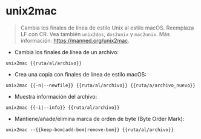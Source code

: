 # unix2mac

> Cambia los finales de línea de estilo Unix al estilo macOS.
> Reemplaza LF con CR.
> Vea también `unix2dos`, `dos2unix` y `mac2unix`.
> Más información: <https://manned.org/unix2mac>.

- Cambia los finales de línea de un archivo:

`unix2mac {{ruta/al/archivo}}`

- Crea una copia con finales de línea de estilo macOS:

`unix2mac {{-n|--newfile}} {{ruta/al/archivo}} {{ruta/a/archivo_nuevo}}`

- Muestra información del archivo:

`unix2mac {{-i|--info}} {{ruta/al/archivo}}`

- Mantiene/añade/elimina marca de orden de byte (Byte Order Mark):

`unix2mac --{{keep-bom|add-bom|remove-bom}} {{ruta/al/archivo}}`
